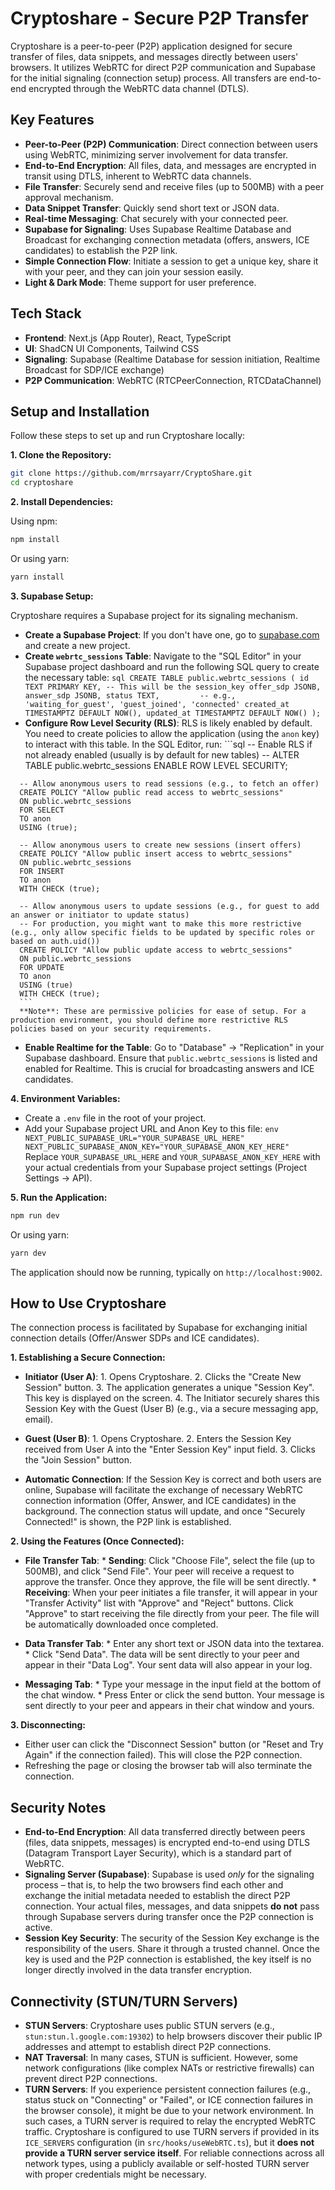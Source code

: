 
# Cryptoshare - Secure P2P Transfer

Cryptoshare is a peer-to-peer (P2P) application designed for secure transfer of files, data snippets, and messages directly between users' browsers. It utilizes WebRTC for direct P2P communication and Supabase for the initial signaling (connection setup) process. All transfers are end-to-end encrypted through the WebRTC data channel (DTLS).

## Key Features

*   **Peer-to-Peer (P2P) Communication**: Direct connection between users using WebRTC, minimizing server involvement for data transfer.
*   **End-to-End Encryption**: All files, data, and messages are encrypted in transit using DTLS, inherent to WebRTC data channels.
*   **File Transfer**: Securely send and receive files (up to 500MB) with a peer approval mechanism.
*   **Data Snippet Transfer**: Quickly send short text or JSON data.
*   **Real-time Messaging**: Chat securely with your connected peer.
*   **Supabase for Signaling**: Uses Supabase Realtime Database and Broadcast for exchanging connection metadata (offers, answers, ICE candidates) to establish the P2P link.
*   **Simple Connection Flow**: Initiate a session to get a unique key, share it with your peer, and they can join your session easily.
*   **Light & Dark Mode**: Theme support for user preference.

## Tech Stack

*   **Frontend**: Next.js (App Router), React, TypeScript
*   **UI**: ShadCN UI Components, Tailwind CSS
*   **Signaling**: Supabase (Realtime Database for session initiation, Realtime Broadcast for SDP/ICE exchange)
*   **P2P Communication**: WebRTC (RTCPeerConnection, RTCDataChannel)

## Setup and Installation

Follow these steps to set up and run Cryptoshare locally:

**1. Clone the Repository:**

```bash
git clone https://github.com/mrrsayarr/CryptoShare.git
cd cryptoshare
```

**2. Install Dependencies:**

Using npm:
```bash
npm install
```
Or using yarn:
```bash
yarn install
```

**3. Supabase Setup:**

Cryptoshare requires a Supabase project for its signaling mechanism.

   *   **Create a Supabase Project**: If you don't have one, go to [supabase.com](https://supabase.com) and create a new project.
   *   **Create `webrtc_sessions` Table**:
      Navigate to the "SQL Editor" in your Supabase project dashboard and run the following SQL query to create the necessary table:
      ```sql
      CREATE TABLE public.webrtc_sessions (
        id TEXT PRIMARY KEY, -- This will be the session_key
        offer_sdp JSONB,
        answer_sdp JSONB,
        status TEXT,         -- e.g., 'waiting_for_guest', 'guest_joined', 'connected'
        created_at TIMESTAMPTZ DEFAULT NOW(),
        updated_at TIMESTAMPTZ DEFAULT NOW()
      );
      ```
   *   **Configure Row Level Security (RLS)**:
      RLS is likely enabled by default. You need to create policies to allow the application (using the `anon` key) to interact with this table.
      In the SQL Editor, run:
      ```sql
      -- Enable RLS if not already enabled (usually is by default for new tables)
      -- ALTER TABLE public.webrtc_sessions ENABLE ROW LEVEL SECURITY;

      -- Allow anonymous users to read sessions (e.g., to fetch an offer)
      CREATE POLICY "Allow public read access to webrtc_sessions"
      ON public.webrtc_sessions
      FOR SELECT
      TO anon
      USING (true);

      -- Allow anonymous users to create new sessions (insert offers)
      CREATE POLICY "Allow public insert access to webrtc_sessions"
      ON public.webrtc_sessions
      FOR INSERT
      TO anon
      WITH CHECK (true);

      -- Allow anonymous users to update sessions (e.g., for guest to add an answer or initiator to update status)
      -- For production, you might want to make this more restrictive (e.g., only allow specific fields to be updated by specific roles or based on auth.uid())
      CREATE POLICY "Allow public update access to webrtc_sessions"
      ON public.webrtc_sessions
      FOR UPDATE
      TO anon
      USING (true)
      WITH CHECK (true);
      ```
      **Note**: These are permissive policies for ease of setup. For a production environment, you should define more restrictive RLS policies based on your security requirements.
   *   **Enable Realtime for the Table**:
      Go to "Database" -> "Replication" in your Supabase dashboard. Ensure that `public.webrtc_sessions` is listed and enabled for Realtime. This is crucial for broadcasting answers and ICE candidates.

**4. Environment Variables:**

   *   Create a `.env` file in the root of your project.
   *   Add your Supabase project URL and Anon Key to this file:
      ```env
      NEXT_PUBLIC_SUPABASE_URL="YOUR_SUPABASE_URL_HERE"
      NEXT_PUBLIC_SUPABASE_ANON_KEY="YOUR_SUPABASE_ANON_KEY_HERE"
      ```
      Replace `YOUR_SUPABASE_URL_HERE` and `YOUR_SUPABASE_ANON_KEY_HERE` with your actual credentials from your Supabase project settings (Project Settings -> API).

**5. Run the Application:**

```bash
npm run dev
```
Or using yarn:
```bash
yarn dev
```
The application should now be running, typically on `http://localhost:9002`.

## How to Use Cryptoshare

The connection process is facilitated by Supabase for exchanging initial connection details (Offer/Answer SDPs and ICE candidates).

**1. Establishing a Secure Connection:**

   *   **Initiator (User A)**:
      1.  Opens Cryptoshare.
      2.  Clicks the "Create New Session" button.
      3.  The application generates a unique "Session Key". This key is displayed on the screen.
      4.  The Initiator securely shares this Session Key with the Guest (User B) (e.g., via a secure messaging app, email).

   *   **Guest (User B)**:
      1.  Opens Cryptoshare.
      2.  Enters the Session Key received from User A into the "Enter Session Key" input field.
      3.  Clicks the "Join Session" button.

   *   **Automatic Connection**:
      If the Session Key is correct and both users are online, Supabase will facilitate the exchange of necessary WebRTC connection information (Offer, Answer, and ICE candidates) in the background. The connection status will update, and once "Securely Connected!" is shown, the P2P link is established.

**2. Using the Features (Once Connected):**

   *   **File Transfer Tab**:
      *   **Sending**: Click "Choose File", select the file (up to 500MB), and click "Send File". Your peer will receive a request to approve the transfer. Once they approve, the file will be sent directly.
      *   **Receiving**: When your peer initiates a file transfer, it will appear in your "Transfer Activity" list with "Approve" and "Reject" buttons. Click "Approve" to start receiving the file directly from your peer. The file will be automatically downloaded once completed.

   *   **Data Transfer Tab**:
      *   Enter any short text or JSON data into the textarea.
      *   Click "Send Data". The data will be sent directly to your peer and appear in their "Data Log". Your sent data will also appear in your log.

   *   **Messaging Tab**:
      *   Type your message in the input field at the bottom of the chat window.
      *   Press Enter or click the send button. Your message is sent directly to your peer and appears in their chat window and yours.

**3. Disconnecting:**

   *   Either user can click the "Disconnect Session" button (or "Reset and Try Again" if the connection failed). This will close the P2P connection.
   *   Refreshing the page or closing the browser tab will also terminate the connection.

## Security Notes

*   **End-to-End Encryption**: All data transferred directly between peers (files, data snippets, messages) is encrypted end-to-end using DTLS (Datagram Transport Layer Security), which is a standard part of WebRTC.
*   **Signaling Server (Supabase)**: Supabase is used *only* for the signaling process – that is, to help the two browsers find each other and exchange the initial metadata needed to establish the direct P2P connection. Your actual files, messages, and data snippets **do not** pass through Supabase servers during transfer once the P2P connection is active.
*   **Session Key Security**: The security of the Session Key exchange is the responsibility of the users. Share it through a trusted channel. Once the key is used and the P2P connection is established, the key itself is no longer directly involved in the data transfer encryption.

## Connectivity (STUN/TURN Servers)

*   **STUN Servers**: Cryptoshare uses public STUN servers (e.g., `stun:stun.l.google.com:19302`) to help browsers discover their public IP addresses and attempt to establish direct P2P connections.
*   **NAT Traversal**: In many cases, STUN is sufficient. However, some network configurations (like complex NATs or restrictive firewalls) can prevent direct P2P connections.
*   **TURN Servers**: If you experience persistent connection failures (e.g., status stuck on "Connecting" or "Failed", or ICE connection failures in the browser console), it might be due to your network environment. In such cases, a TURN server is required to relay the encrypted WebRTC traffic. Cryptoshare is configured to use TURN servers if provided in its `ICE_SERVERS` configuration (in `src/hooks/useWebRTC.ts`), but it **does not provide a TURN server service itself**. For reliable connections across all network types, using a publicly available or self-hosted TURN server with proper credentials might be necessary.

